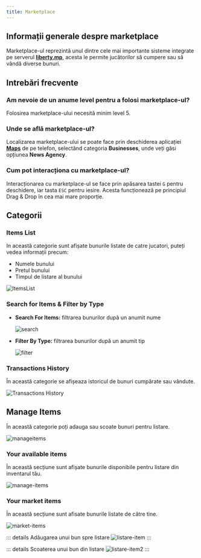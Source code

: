 ```yaml
---
title: Marketplace
---
```


## Informații generale despre marketplace

Marketplace-ul reprezintă unul dintre cele mai importante sisteme integrate pe serverul [**liberty.mp**](https://ucp.liberty.mp), acesta le permite jucătorilor să cumpere sau să vândă diverse bunuri.

## Intrebări frecvente

### Am nevoie de un anume level pentru a folosi marketplace-ul?

Folosirea marketplace-ului necesită minim level 5.

### Unde se află marketplace-ul?

Localizarea marketplace-ului se poate face prin deschiderea aplicației [**Maps**](https://wiki.liberty.mp/general/phone#maps) de pe telefon, selectând categoria **Businesses**, unde veți găsi opțiunea **News Agency**.

### Cum pot interacționa cu marketplace-ul?

Interacționarea cu marketplace-ul se face prin apăsarea tastei `G` pentru deschidere, iar tasta `ESC` pentru iesire. Acesta funcționează pe principiul Drag & Drop în cea mai mare proporție.

## Categorii

### Items List

In această categorie sunt afișate bunurile listate de catre jucatori, puteți vedea informații precum:
  - Numele bunului
  - Pretul bunului 
  - Timpul de listare al bunului

<Img src = "https://i.imgur.com/zFWZ3VC.png" alt= "ItemsList"/>
  
### Search for Items & Filter by Type

- **Search For Items:** filtrarea bunurilor după un anumit nume
    
  <Img src = "https://i.imgur.com/vSK9alk.png" alt="search"/>
  
- **Filter By Type:** filtrarea bunurilor după un anumit tip
    
  <Img src = "https://i.imgur.com/poDiKKE.png" alt="filter"/>

### Transactions History

În această categorie se afișeaza istoricul de bunuri cumpărate sau vândute.

<Img src= "https://i.imgur.com/l5gfoY1.png" alt = "Transactions History"/>

## Manage Items

În această categorie poți adauga sau scoate bunuri pentru listare.

<Img src = "https://i.imgur.com/0kx3ptm.png" alt="manageitems"/>

### Your available items

În această secțiune sunt afișate bunurile disponibile pentru listare din inventarul tău.

<Img src = "https://i.imgur.com/h6zQFta.png" alt="manage-items"/>

### Your market items

În această secțiune sunt afisate bunurile listate de către tine.

<Img src = "https://i.imgur.com/VbvYxwX.png" alt="market-items"/>

::: details Adăugarea unui bun spre listare 
<Img src = "https://i.imgur.com/UHd6qih.gif" alt ="listare-item"/> 
:::

::: details Scoaterea unui bun din listare
<Img src = "https://i.imgur.com/EXQCeLS.gif" alt ="listare-item2"/> 
:::
